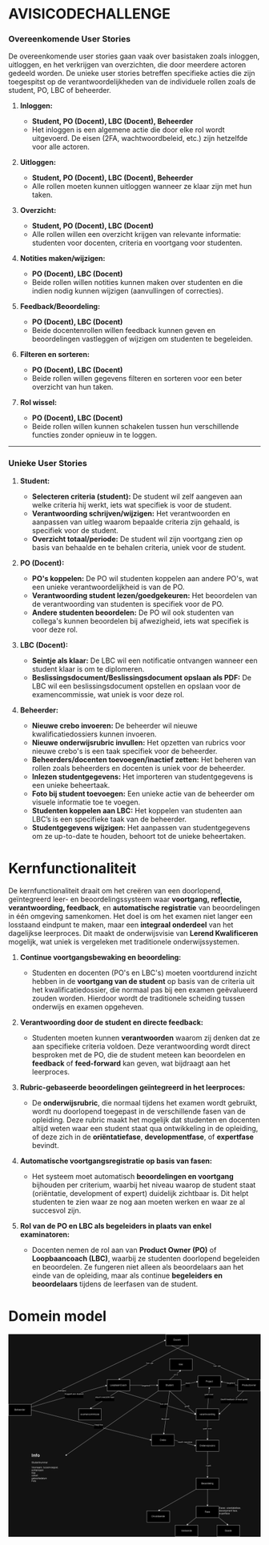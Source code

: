 # AVISICODECHALLENGE

### **Overeenkomende User Stories**

De overeenkomende user stories gaan vaak over basistaken zoals inloggen, uitloggen, en het verkrijgen van overzichten, die door meerdere actoren gedeeld worden. De unieke user stories betreffen specifieke acties die zijn toegespitst op de verantwoordelijkheden van de individuele rollen zoals de student, PO, LBC of beheerder.

1. **Inloggen:**
   - **Student, PO (Docent), LBC (Docent), Beheerder**
   - Het inloggen is een algemene actie die door elke rol wordt uitgevoerd. De eisen (2FA, wachtwoordbeleid, etc.) zijn hetzelfde voor alle actoren.

2. **Uitloggen:**
   - **Student, PO (Docent), LBC (Docent), Beheerder**
   - Alle rollen moeten kunnen uitloggen wanneer ze klaar zijn met hun taken.

3. **Overzicht:**
   - **Student, PO (Docent), LBC (Docent)**
   - Alle rollen willen een overzicht krijgen van relevante informatie: studenten voor docenten, criteria en voortgang voor studenten.

4. **Notities maken/wijzigen:**
   - **PO (Docent), LBC (Docent)**
   - Beide rollen willen notities kunnen maken over studenten en die indien nodig kunnen wijzigen (aanvullingen of correcties).

5. **Feedback/Beoordeling:**
   - **PO (Docent), LBC (Docent)**
   - Beide docentenrollen willen feedback kunnen geven en beoordelingen vastleggen of wijzigen om studenten te begeleiden.

6. **Filteren en sorteren:**
   - **PO (Docent), LBC (Docent)**
   - Beide rollen willen gegevens filteren en sorteren voor een beter overzicht van hun taken.

7. **Rol wissel:**
   - **PO (Docent), LBC (Docent)**
   - Beide rollen willen kunnen schakelen tussen hun verschillende functies zonder opnieuw in te loggen.

---

### **Unieke User Stories**

1. **Student:**
   - **Selecteren criteria (student):** De student wil zelf aangeven aan welke criteria hij werkt, iets wat specifiek is voor de student.
   - **Verantwoording schrijven/wijzigen:** Het verantwoorden en aanpassen van uitleg waarom bepaalde criteria zijn gehaald, is specifiek voor de student.
   - **Overzicht totaal/periode:** De student wil zijn voortgang zien op basis van behaalde en te behalen criteria, uniek voor de student.

2. **PO (Docent):**
   - **PO's koppelen:** De PO wil studenten koppelen aan andere PO's, wat een unieke verantwoordelijkheid is van de PO.
   - **Verantwoording student lezen/goedgekeuren:** Het beoordelen van de verantwoording van studenten is specifiek voor de PO.
   - **Andere studenten beoordelen:** De PO wil ook studenten van collega's kunnen beoordelen bij afwezigheid, iets wat specifiek is voor deze rol.

3. **LBC (Docent):**
   - **Seintje als klaar:** De LBC wil een notificatie ontvangen wanneer een student klaar is om te diplomeren.
   - **Beslissingsdocument/Beslissingsdocument opslaan als PDF:** De LBC wil een beslissingsdocument opstellen en opslaan voor de examencommissie, wat uniek is voor deze rol.

4. **Beheerder:**
   - **Nieuwe crebo invoeren:** De beheerder wil nieuwe kwalificatiedossiers kunnen invoeren.
   - **Nieuwe onderwijsrubric invullen:** Het opzetten van rubrics voor nieuwe crebo's is een taak specifiek voor de beheerder.
   - **Beheerders/docenten toevoegen/inactief zetten:** Het beheren van rollen zoals beheerders en docenten is uniek voor de beheerder.
   - **Inlezen studentgegevens:** Het importeren van studentgegevens is een unieke beheertaak.
   - **Foto bij student toevoegen:** Een unieke actie van de beheerder om visuele informatie toe te voegen.
   - **Studenten koppelen aan LBC:** Het koppelen van studenten aan LBC’s is een specifieke taak van de beheerder.
   - **Studentgegevens wijzigen:** Het aanpassen van studentgegevens om ze up-to-date te houden, behoort tot de unieke beheertaken.
  
# Kernfunctionaliteit

De kernfunctionaliteit draait om het creëren van een doorlopend, geïntegreerd leer- en beoordelingssysteem waar **voortgang, reflectie, verantwoording, feedback**, en **automatische registratie** van beoordelingen in één omgeving samenkomen. Het doel is om het examen niet langer een losstaand eindpunt te maken, maar een **integraal onderdeel** van het dagelijkse leerproces. Dit maakt de onderwijsvisie van **Lerend Kwalificeren** mogelijk, wat uniek is vergeleken met traditionele onderwijssystemen.

1. **Continue voortgangsbewaking en beoordeling:**
   - Studenten en docenten (PO's en LBC's) moeten voortdurend inzicht hebben in de **voortgang van de student** op basis van de criteria uit het kwalificatiedossier, die normaal pas bij een examen geëvalueerd zouden worden. Hierdoor wordt de traditionele scheiding tussen onderwijs en examen opgeheven.

2. **Verantwoording door de student en directe feedback:**
   - Studenten moeten kunnen **verantwoorden** waarom zij denken dat ze aan specifieke criteria voldoen. Deze verantwoording wordt direct besproken met de PO, die de student meteen kan beoordelen en **feedback** of **feed-forward** kan geven, wat bijdraagt aan het leerproces.
   
3. **Rubric-gebaseerde beoordelingen geïntegreerd in het leerproces:**
   - De **onderwijsrubric**, die normaal tijdens het examen wordt gebruikt, wordt nu doorlopend toegepast in de verschillende fasen van de opleiding. Deze rubric maakt het mogelijk dat studenten en docenten altijd weten waar een student staat qua ontwikkeling in de opleiding, of deze zich in de **oriëntatiefase**, **developmentfase**, of **expertfase** bevindt.

4. **Automatische voortgangsregistratie op basis van fasen:**
   - Het systeem moet automatisch **beoordelingen en voortgang** bijhouden per criterium, waarbij het niveau waarop de student staat (oriëntatie, development of expert) duidelijk zichtbaar is. Dit helpt studenten te zien waar ze nog aan moeten werken en waar ze al succesvol zijn.

5. **Rol van de PO en LBC als begeleiders in plaats van enkel examinatoren:**
   - Docenten nemen de rol aan van **Product Owner (PO)** of **Loopbaancoach (LBC)**, waarbij ze studenten doorlopend begeleiden en beoordelen. Ze fungeren niet alleen als beoordelaars aan het einde van de opleiding, maar als continue **begeleiders en beoordelaars** tijdens de leerfasen van de student.

# Domein model

![Alt text](./domeinmodel.drawio.png)

